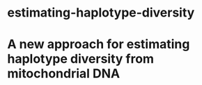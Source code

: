 # estimating-haplotype-diversity
# A new approach for estimating haplotype diversity from mitochondrial DNA 


